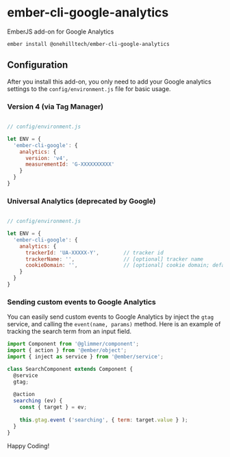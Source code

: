 # ember-cli-google-analytics

EmberJS add-on for Google Analytics

    ember install @onehilltech/ember-cli-google-analytics
    
## Configuration

After you install this add-on, you only need to add your Google analytics settings
to the `config/environment.js` file for basic usage.

### Version 4 (via Tag Manager)

```javascript

// config/environment.js

let ENV = {
  'ember-cli-google': {
    analytics: {
      version: 'v4',
      measurementId: 'G-XXXXXXXXXX'
    }
  }
}
```

### Universal Analytics (deprecated by Google)

```javascript

// config/environment.js

let ENV = {
  'ember-cli-google': {
    analytics: {
      trackerId: 'UA-XXXXX-Y',        // tracker id
      trackerName: '',                // [optional] tracker name
      cookieDomain: '',               // [optional] cookie domain; default = 'auto'
    }
  }
}
```

### Sending custom events to Google Analytics

You can easily send custom events to Google Analytics by inject the `gtag` service, and
calling the `event(name, params)` method. Here is an example of tracking the search term from an input
field.

```javascript
import Component from '@glimmer/component';
import { action } from '@ember/object';
import { inject as service } from '@ember/service';

class SearchComponent extends Component {
  @service
  gtag;
  
  @action
  searching (ev) {
    const { target } = ev;
    
    this.gtag.event ('searching', { term: target.value } );
  }
}

```

Happy Coding!

